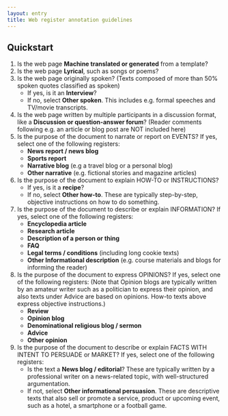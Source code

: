 ```yaml
---
layout: entry
title: Web register annotation guidelines
---
```


## Quickstart

1. Is the web page **Machine translated or generated** from a template?
2. Is the web page **Lyrical**, such as songs or poems?
3. Is the web page originally spoken? (Texts composed of more than 50% spoken quotes classified as spoken)
    * If yes, is it an **Interview**?
    * If no, select **Other spoken**. This includes e.g. formal speeches and TV/movie transcripts.
4. Is the web page written by multiple participants in a discussion format, like a **Discussion or question-answer forum**? (Reader comments following e.g. an article or blog post are NOT included here)
5. Is the purpose of the document to narrate or report on EVENTS? If yes, select one of the following registers:
    * **News report / news blog**
    * **Sports report**
    * **Narrative blog** (e.g a travel blog or a personal blog)
    * **Other narrative** (e.g. fictional stories and magazine articles)
6. Is the purpose of the document to explain HOW-TO or INSTRUCTIONS?
    * If yes, is it a **recipe**?
    * If no, select **Other how-to**. These are typically step-by-step, objective instructions on how to do something.
7. Is the purpose of the document to describe or explain INFORMATION? If yes, select one of the following registers:
    * **Encyclopedia article** 
    * **Research article**
    * **Description of a person or thing**
    * **FAQ**
    * **Legal terms / conditions** (including long cookie texts)
    * **Other Informational description** (e.g. course materials and blogs for informing the reader)
8. Is the purpose of the document to express OPINIONS? If yes, select one of the following registers: (Note that Opinion blogs are typically written by an amateur writer such as a politician to express their opinion, and also texts under Advice are based on opinions. How-to texts above express objective instructions.)
    * **Review**
    * **Opinion blog**
    * **Denominational religious blog / sermon** 
    * **Advice**
    * **Other opinion**
9. Is the purpose of the document to describe or explain FACTS WITH INTENT TO PERSUADE or MARKET? If yes, select one of the following registers:
    * Is the text a **News blog / editorial**? These are typically written by a professional writer on a news-related topic, with well-structured argumentation.
    * If not, select **Other informational persuasion**. These are descriptive texts that also sell or promote a service, product or upcoming event, such as a hotel, a smartphone or a football game.
